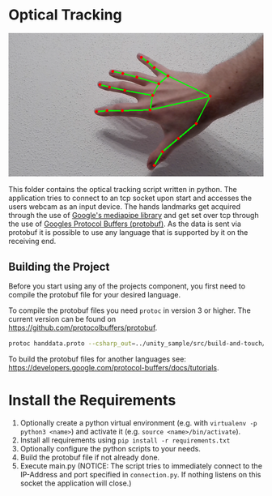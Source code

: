 # Optical Tracking

![Build and Touch in Action](../img/mediapipe-optical-tracking.png)

This folder contains the optical tracking script written in python. The application tries to connect to an tcp socket upon start and accesses the users webcam as an input device.
The hands landmarks get acquired through the use of [Google's mediapipe library](https://google.github.io/mediapipe/) and get set over tcp through the use of [Googles Protocol Buffers (protobuf)](https://developers.google.com/protocol-buffers/).
As the data is sent via protobuf it is possible to use any language that is supported by it on the receiving end.

## Building the Project
Before you start using any of the projects component, you first need to compile the protobuf file for your desired language.

To compile the protobuf files you need `protoc` in version 3 or higher. The current version can be found on https://github.com/protocolbuffers/protobuf.


```bash
protoc handdata.proto --csharp_out=../unity_sample/src/build-and-touch/Assets/Scripts --python_out=src
```

To build the protobuf files for another languages see: https://developers.google.com/protocol-buffers/docs/tutorials.

# Install the Requirements

1. Optionally create a python virtual environment (e.g. with `virtualenv -p python3 <name>`) and activate it (e.g. `source <name>/bin/activate`).
2. Install all requirements using `pip install -r requirements.txt`
3. Optionally configure the python scripts to your needs.
4. Build the protobuf file if not already done.
5. Execute main.py (NOTICE: The script tries to immediately connect to the IP-Address and port specified in `connection.py`. If nothing listens on this socket the application will close.) 


